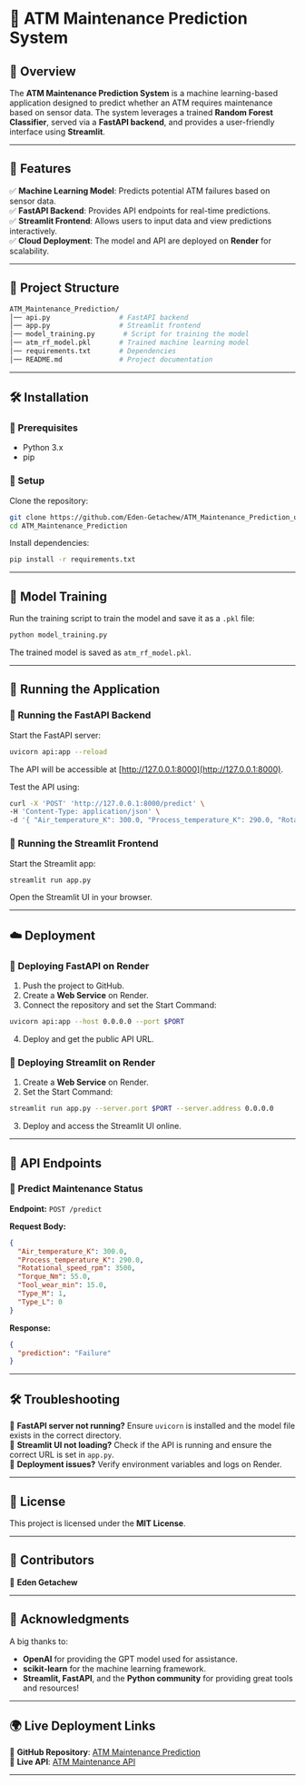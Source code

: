 # 🚀 **ATM Maintenance Prediction System**

## 📌 **Overview**
The **ATM Maintenance Prediction System** is a machine learning-based application designed to predict whether an ATM requires maintenance based on sensor data. The system leverages a trained **Random Forest Classifier**, served via a **FastAPI backend**, and provides a user-friendly interface using **Streamlit**.

---

## 🎯 **Features**
✅ **Machine Learning Model**: Predicts potential ATM failures based on sensor data.  
✅ **FastAPI Backend**: Provides API endpoints for real-time predictions.  
✅ **Streamlit Frontend**: Allows users to input data and view predictions interactively.  
✅ **Cloud Deployment**: The model and API are deployed on **Render** for scalability.  

---

## 📂 **Project Structure**
```bash
ATM_Maintenance_Prediction/
│── api.py                 # FastAPI backend
│── app.py                 # Streamlit frontend
│── model_training.py       # Script for training the model
│── atm_rf_model.pkl       # Trained machine learning model
│── requirements.txt       # Dependencies
│── README.md              # Project documentation
```

---

## 🛠 **Installation**
### **🔹 Prerequisites**
- Python 3.x
- pip

### **🔹 Setup**
Clone the repository:
```bash
git clone https://github.com/Eden-Getachew/ATM_Maintenance_Prediction_using_Random_Forest.git
cd ATM_Maintenance_Prediction
```
Install dependencies:
```bash
pip install -r requirements.txt
```

---

## 🎯 **Model Training**
Run the training script to train the model and save it as a `.pkl` file:
```bash
python model_training.py
```
The trained model is saved as `atm_rf_model.pkl`.

---

## 🚀 **Running the Application**
### **🔹 Running the FastAPI Backend**
Start the FastAPI server:
```bash
uvicorn api:app --reload
```
The API will be accessible at [http://127.0.0.1:8000](http://127.0.0.1:8000).

Test the API using:
```bash
curl -X 'POST' 'http://127.0.0.1:8000/predict' \
-H 'Content-Type: application/json' \
-d '{ "Air_temperature_K": 300.0, "Process_temperature_K": 290.0, "Rotational_speed_rpm": 3500, "Torque_Nm": 55.0, "Tool_wear_min": 15.0, "Type_M": 1, "Type_L": 0 }'
```

### **🔹 Running the Streamlit Frontend**
Start the Streamlit app:
```bash
streamlit run app.py
```
Open the Streamlit UI in your browser.

---

## ☁️ **Deployment**
### **🔹 Deploying FastAPI on Render**
1. Push the project to GitHub.
2. Create a **Web Service** on Render.
3. Connect the repository and set the Start Command:
```bash
uvicorn api:app --host 0.0.0.0 --port $PORT
```
4. Deploy and get the public API URL.

### **🔹 Deploying Streamlit on Render**
1. Create a **Web Service** on Render.
2. Set the Start Command:
```bash
streamlit run app.py --server.port $PORT --server.address 0.0.0.0
```
3. Deploy and access the Streamlit UI online.

---

## 🔗 **API Endpoints**
### **🔹 Predict Maintenance Status**
**Endpoint:** `POST /predict`

**Request Body:**
```json
{
  "Air_temperature_K": 300.0,
  "Process_temperature_K": 290.0,
  "Rotational_speed_rpm": 3500,
  "Torque_Nm": 55.0,
  "Tool_wear_min": 15.0,
  "Type_M": 1,
  "Type_L": 0
}
```

**Response:**
```json
{
  "prediction": "Failure"
}
```

---

## 🛠 **Troubleshooting**
🔹 **FastAPI server not running?** Ensure `uvicorn` is installed and the model file exists in the correct directory.  
🔹 **Streamlit UI not loading?** Check if the API is running and ensure the correct URL is set in `app.py`.  
🔹 **Deployment issues?** Verify environment variables and logs on Render.  

---

## 📜 **License**
This project is licensed under the **MIT License**.

---

## 👥 **Contributors**
👤 **Eden Getachew**

---

## 🙌 **Acknowledgments**
A big thanks to:
- **OpenAI** for providing the GPT model used for assistance.
- **scikit-learn** for the machine learning framework.
- **Streamlit, FastAPI**, and the **Python community** for providing great tools and resources!

---

## 🌍 **Live Deployment Links**
🔹 **GitHub Repository**: [ATM Maintenance Prediction](https://github.com/Eden-Getachew/ATM_Maintenance_Prediction_using_Random_Forest.git)  
🔹 **Live API**: [ATM Maintenance API](https://atm-maintenance-prediction-using-random-g2yy.onrender.com)  

---
